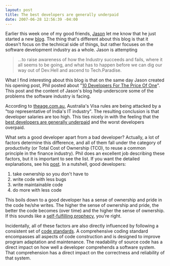 ```yaml
---
layout: post
title: The best developers are generally underpaid
date: 2007-06-28 12:56:39 -04:00
---
```


Earlier this week one of my good friends, [Jason](http://geekswithblogs.net/jasonfranks/Default.aspx) let me know that he just started a new [blog](http://geekswithblogs.net/jasonfranks/Default.aspx). The thing that's different about this blog is that it doesn't focus on the technical side of things, but rather focuses on the software development industry as a whole. Jason is attempting 

> ...to raise awareness of how the Industry succeeds and fails, where it all seems to be going, and what has to happen before we can dig our way out of Dev.Hell and ascend to Tech.Paradise.

What I find interesting about this blog is that on the same day Jason created his opening post, Phil posted about "[10 Developers For The Price Of One](http://haacked.com/archive/2007/06/25/understanding-productivity-differences-between-developers.aspx)". This post and the content of Jason's blog help underscore some of the problems the software industry is facing.

According to [theage.com.au](http://www.theage.com.au/news/biztech/visa-rules-slammed/2007/06/18/1182019028185.html "http://www.theage.com.au/news/biztech/visa-rules-slammed/2007/06/18/1182019028185.html"), Australia's Visa rules are being attacked by a "top representative of India's IT industry". The resulting conclusion is that developer salaries are too high. This ties nicely in with the feeling that the [best developers are generally underpaid](http://codecraft.info/index.php/archives/78/) and the worst developers overpaid.

What sets a good developer apart from a bad developer? Actually, a lot of factors determine this difference, and all of them fall under the category of productivity (or Total Cost of Ownership (TCO), to reuse a common principle in the finance industry). Phil does an excellent job describing these factors, but it is important to see the list. If you want the detailed explanations, see his [post](http://haacked.com/archive/2007/06/25/understanding-productivity-differences-between-developers.aspx "http://haacked.com/archive/2007/06/25/understanding-productivity-differences-between-developers.aspx"). In a nutshell, good developers:

1.  take ownership so you don't have to
2.  write code with less bugs
3.  write maintainable code
4.  do more with less code 

This boils down to a good developer has a sense of ownership and pride in the code he/she writes. The higher the sense of ownership and pride, the better the code becomes (over time) and the higher the sense of ownership. If this sounds like a [self-fulfilling prophecy](http://en.wikipedia.org/wiki/Self-fulfilling_prophecy), you're right.

Incidentally, all of these factors are also directly influenced by following a consistent set of [code standards](http://geekswithblogs.net/sdorman/archive/2007/06/13/Introduction-to-Coding-Standards.aspx). A comprehensive coding standard encompasses all aspects of code construction and is designed to improve program adaptation and maintenance. The readability of source code has a direct impact on how well a developer comprehends a software system. That comprehension has a direct impact on the correctness and reliability of that system.
